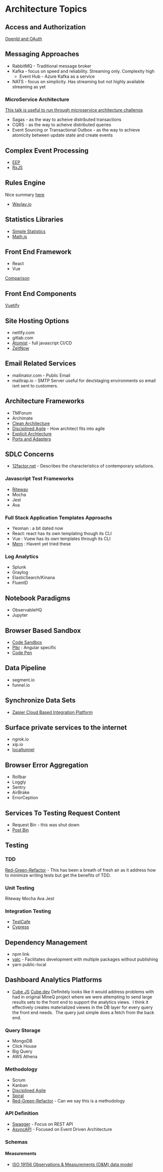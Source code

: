 # Architecture Topics

## Access and Authorization

[OpenId and OAuth](https://www.youtube.com/watch?v=996OiexHze0)

## Messaging Approaches

- RabbitMQ - Traditional message broker
- Kafka - focus on speed and reliability. Streaming only.  Complexity high
    - Event Hub - Azure Kafka as a service
- NATS - focus on simplicity. Has streaming but not highly available streaming as yet

### MicroService Architecture
[This talk is useful to run through microservice architecture challengs](https://www.youtube.com/watch?v=fhZwzm-d9ys)
- Sagas - as the way to acheive distributed transactions
- CQRS - as the way to acheive distributed queries
- Event Sourcing or Transactional Outbox - as the way to achieve atomicity between update state and create events

## Complex Event Processing
- [EEP](https://github.com/darach/eep-js)
- [RxJS](https://www.learnrxjs.io/)

## Rules Engine
Nice summary [here](https://blog.waylay.io/tag/rules-engine/)
- [Waylay.io](https://www.waylay.io)

## Statistics Libraries

- [Simple Statistics](https://simplestatistics.org)
- [Math.js](http://mathjs.org/)

## Front End Framework

- React
- Vue

[Comparison](https://medium.com/javascript-scene/top-javascript-frameworks-and-topics-to-learn-in-2019-b4142f38df20)

## Front End Components

[Vuetify](https://vuetify.com)

## Site Hosting Options
- netlify.com
- gitlab.com
- [Atomist](https://atomist.com/) - full javascript CI/CD
- [ZeitNow](https://zeit.co/now)

## Email Related Services

- mailinator.com - Public Email
- mailtrap.io - SMTP Server useful for dev/staging environments so email isnt sent to customers.

## Architecture Frameworks

- TMForum
- Archimate
- [Clean Architecture](https://blog.cleancoder.com/uncle-bob/2012/08/13/the-clean-architecture.html)
- [Disciplined Agile](http://disciplinedagiledelivery.com/the-dad-role-of-architecture-owner/) - How architect fits into agile
- [Explicit Archtecture](https://herbertograca.com/2017/11/16/explicit-architecture-01-ddd-hexagonal-onion-clean-cqrs-how-i-put-it-all-together/)
- [Ports and Adapters](https://softwarecampament.wordpress.com/portsadapters/)

## SDLC Concerns

- [12factor.net](https://12factor.net/) - Describes the characteristics of contemporary solutions.

### Javascript Test Frameworks
- [Riteway](https://github.com/ericelliott/riteway)
- Mocha
- Jest
- Ava

### Full Stack Application Templates Approachs
- Yeoman : a bit dated now
- React: react has its own templating  though its CLI
- Vue : Vuew has its own templates through its CLI
- [Mern](https://mern.io) : Havent yet tried these

### Log Analytics
- Splunk
- Graylog
- ElasticSearch/Kinana
- FluentD

## Notebook Paradigms
- ObservableHQ
- Jupyter

## Browser Based Sandbox

- [Code Sandbox](http://codesandbox.io)
- [Plkr](https://plnkr.co/) : Angular specific
- [Code Pen](https://codepen.io/)

## Data Pipeline

- segment.io
- funnel.io

## Synchronize Data Sets
- [Zapier Cloud Based Integration Platform](https://zapier.com/)

## Surface private services to the internet

- ngrok.io 
- xip.io
- [localtunnel](https://localtunnel.github.io)

## Browser Error Aggregation

- Rollbar
- Loggly
- Sentry
- AirBrake
- ErrorCeption

## Services To Testing Request Content
- Request Bin - this was shut down
- [Post Bin](https://postb.in)

## Testing 

### TDD
[Red-Green-Refactor](https://www.youtube.com/watch?v=EZ05e7EMOLM) - This has been a breath of fresh air as it address how to minimize writing tests but get the benefits of TDD.

### Unit Testing
Riteway
Mocha
Ava
Jest

###  Integration Testing
- [TestCafe](https://www.npmjs.com/package/testcafe)
- [Cypress](https://www.cypress.io/)


## Dependency Management
- npm link
- [yalc](https://github.com/whitecolor/yalc) - Facilitates development with multiple packages without publishing
- yarn public-local

## Dashboard Analytics Platforms

- [Cube JS](https://github.com/statsbotco/cube.js) [Cube.dev](https://cube.dev/) Definitely looks like it would address problems with had in original MineQ project where we were attempting to send large results sets to the front end to support the analytics views.  I think it effectively creates materialized viewes in the DB layer for every query the front end needs.  The query just simple does a fetch from the back end.


### Query Storage 
- MongoDB
- Click House
- Big Query
- AWS Athena


### Methodology

- Scrum
- Kanban
- [Disciplined Agile](http://disciplinedagiledelivery.com/)
- [Spiral](https://csse.usc.edu/TECHRPTS/1988/usccse88-500/usccse88-500.pdf)
- [Red-Green-Refactor](https://www.youtube.com/watch?v=EZ05e7EMOLM) - Can we say this is a methodology

### API Definition
- [Swagger](https://swagger.io/) - Focus on REST API
- [AsyncAPI](https://www.asyncapi.com/) - Focused on Event Driven Architecture


### Schemas

#### Measurements
- [ISO 19156 Observations & Measurements (O&M) data model](https://en.wikipedia.org/wiki/Observations_and_Measurements)
